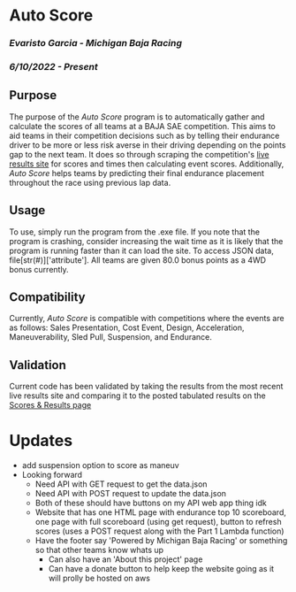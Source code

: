# **Auto Score**
### _Evaristo Garcia - Michigan Baja Racing_
### _6/10/2022 - Present_
## Purpose
The purpose of the _Auto Score_ program is to automatically gather and calculate 
the scores of all teams at a BAJA SAE competition. This aims to aid teams in their
competition decisions such as by telling their endurance driver to be more or less
risk averse in their driving depending on the points gap to the next team. It does
so through scraping the competition's [live results site](results.bajasae.net) for
scores and times then calculating event scores. Additionally, _Auto Score_ helps 
teams by predicting their final endurance placement throughout the race using 
previous lap data.

## Usage
To use, simply run the program from the .exe file. If you note that the program is
crashing, consider increasing the wait time as it is likely that the program is
running faster than it can load the site. To access JSON data, file[str(#)]['attribute'].
All teams are given 80.0 bonus points as a 4WD bonus currently.

## Compatibility
Currently, _Auto Score_ is compatible with competitions where the events are as 
follows: Sales Presentation, Cost Event, Design, Acceleration, Maneuverability,
Sled Pull, Suspension, and Endurance.

## Validation
Current code has been validated by taking the results from the most recent live results
site and comparing it to the posted tabulated results on the [Scores & Results page](https://www.bajasae.net/res/ResultsLanding.aspx)

# Updates
* add suspension option to score as maneuv
* Looking forward
    * Need API with GET request to get the data.json
    * Need API with POST request to update the data.json
    * Both of these should have buttons on my API web app thing idk
    * Website that has one HTML page with endurance top 10 scoreboard, one page with full scoreboard (using get request),
  button to refresh scores (uses a POST request along with the Part 1 Lambda function)
    * Have the footer say 'Powered by Michigan Baja Racing' or something so that other teams know whats up
      * Can also have an 'About this project' page
      * Can have a donate button to help keep the website going as it will prolly be hosted on aws